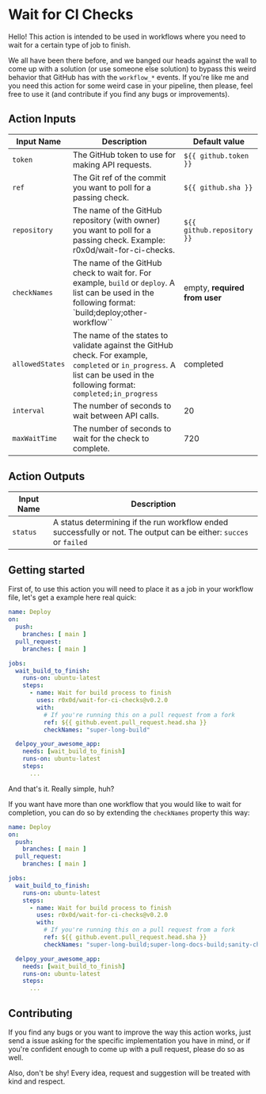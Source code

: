 # Wait for CI Checks

Hello! This action is intended to be used in workflows where you need to wait
for a certain type of job to finish.

We all have been there before, and we banged our heads against the wall to come
up with a solution (or use someone else solution) to bypass this weird behavior
that GitHub has with the `workflow_*` events. If you're like me and you need
this action for some weird case in your pipeline, then please, feel free to use
it (and contribute if you find any bugs or improvements).

## Action Inputs

| Input Name      | Description                                                                                                                                                                 | Default value                 |
| --------------- | --------------------------------------------------------------------------------------------------------------------------------------------------------------------------- | ----------------------------- |
| `token`         | The GitHub token to use for making API requests.                                                                                                                            | `${{ github.token }}`         |
| `ref`           | The Git ref of the commit you want to poll for a passing check.                                                                                                             | `${{ github.sha }}`           |
| `repository`    | The name of the GitHub repository (with owner) you want to poll for a passing check. Example: r0x0d/wait-for-ci-checks.                                                     | `${{ github.repository }}`    |
| `checkNames`    | The name of the GitHub check to wait for. For example, `build` or `deploy`. A list can be used in the following format: `build;deploy;other-workflow``                      | empty, **required from user** |
| `allowedStates` | The name of the states to validate against the GitHub check. For example, `completed` or `in_progress`. A list can be used in the following format: `completed;in_progress` | completed                     |
| `interval`      | The number of seconds to wait between API calls.                                                                                                                            | 20                            |
| `maxWaitTime`   | The number of seconds to wait for the check to complete.                                                                                                                    | 720                           |

## Action Outputs

| Input Name | Description                                                                                                        |
| ---------- | ------------------------------------------------------------------------------------------------------------------ |
| `status`   | A status determining if the run workflow ended successfully or not. The output can be either: `succes` or `failed` |

## Getting started

First of, to use this action you will need to place it as a job in your workflow
file, let's get a example here real quick:

```yaml
name: Deploy
on:
  push:
    branches: [ main ]
  pull_request:
    branches: [ main ]

jobs:
  wait_build_to_finish:
    runs-on: ubuntu-latest
    steps:
      - name: Wait for build process to finish
        uses: r0x0d/wait-for-ci-checks@v0.2.0
        with:
          # If you're running this on a pull request from a fork
          ref: ${{ github.event.pull_request.head.sha }}
          checkNames: "super-long-build"

  delpoy_your_awesome_app:
    needs: [wait_build_to_finish]
    runs-on: ubuntu-latest
    steps:
      ...
```

And that's it. Really simple, huh?

If you want have more than one workflow that you would like to wait for
completion, you can do so by extending the `checkNames` property this way:

```yaml
name: Deploy
on:
  push:
    branches: [ main ]
  pull_request:
    branches: [ main ]

jobs:
  wait_build_to_finish:
    runs-on: ubuntu-latest
    steps:
      - name: Wait for build process to finish
        uses: r0x0d/wait-for-ci-checks@v0.2.0
        with:
          # If you're running this on a pull request from a fork
          ref: ${{ github.event.pull_request.head.sha }}
          checkNames: "super-long-build;super-long-docs-build;sanity-check;really-another-sanity-check"

  delpoy_your_awesome_app:
    needs: [wait_build_to_finish]
    runs-on: ubuntu-latest
    steps:
      ...
```

## Contributing

If you find any bugs or you want to improve the way this action works, just send
a issue asking for the specific implementation you have in mind, or if you're
confident enough to come up with a pull request, please do so as well.

Also, don't be shy! Every idea, request and suggestion will be treated with kind
and respect.
